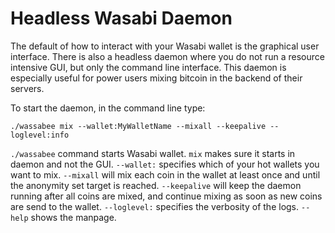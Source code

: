 # Headless Wasabi Daemon
The default of how to interact with your Wasabi wallet is the graphical user interface.
There is also a headless daemon where you do not run a resource intensive GUI, but only the command line interface.
This daemon is especially useful for power users mixing bitcoin in the backend of their servers. 

To start the daemon, in the command line type:

```
./wassabee mix --wallet:MyWalletName --mixall --keepalive --loglevel:info
```

`./wassabee` command starts Wasabi wallet.
`mix` makes sure it starts in daemon and not the GUI.
`--wallet:` specifies which of your hot wallets you want to mix.
`--mixall` will mix each coin in the wallet at least once and until the anonymity set target is reached.
`--keepalive` will keep the daemon running after all coins are mixed, and continue mixing as soon as new coins are send to the wallet.
`--loglevel:` specifies the verbosity of the logs.
`--help` shows the manpage.
